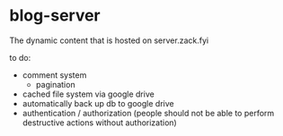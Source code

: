 # blog-server
The dynamic content that is hosted on server.zack.fyi

to do:
- comment system
   - pagination
- cached file system via google drive
- automatically back up db to google drive
- authentication / authorization (people should not be able to perform destructive actions without authorization)

